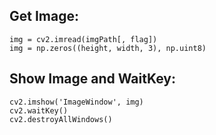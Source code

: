 ## Get Image:
    img = cv2.imread(imgPath[, flag])
    img = np.zeros((height, width, 3), np.uint8)

## Show Image and WaitKey:
    cv2.imshow('ImageWindow', img)
    cv2.waitKey()
    cv2.destroyAllWindows()
